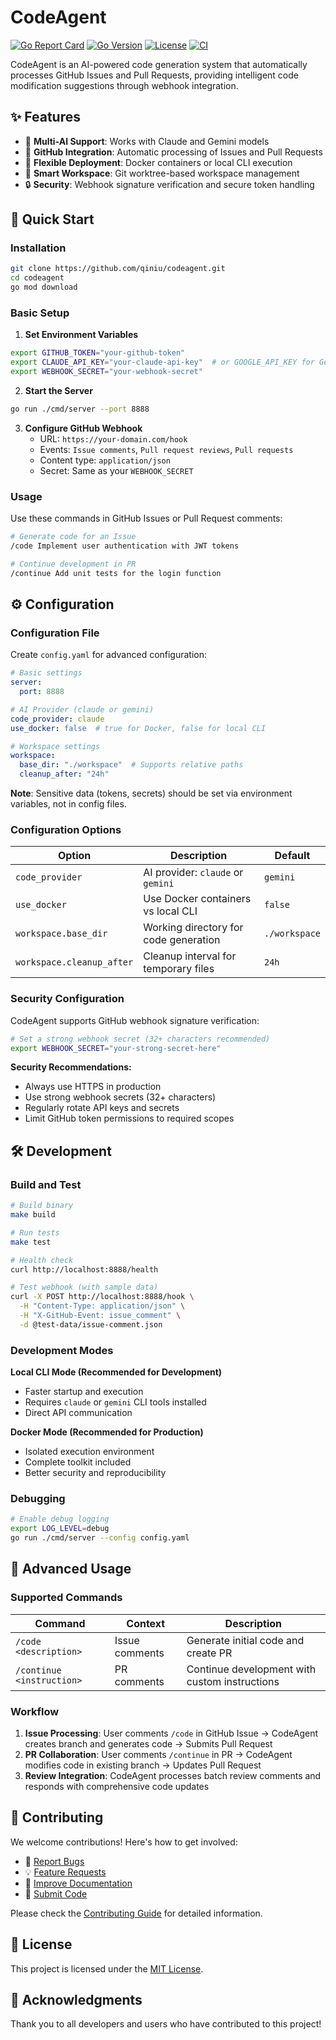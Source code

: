 # CodeAgent

[![Go Report Card](https://goreportcard.com/badge/github.com/qiniu/codeagent)](https://goreportcard.com/report/github.com/qiniu/codeagent)
[![Go Version](https://img.shields.io/github/go-mod/go-version/qiniu/codeagent)](https://go.dev/)
[![License](https://img.shields.io/badge/License-MIT-blue.svg)](LICENSE)
[![CI](https://github.com/qiniu/codeagent/workflows/CI/badge.svg)](https://github.com/qiniu/codeagent/actions)

CodeAgent is an AI-powered code generation system that automatically processes GitHub Issues and Pull Requests, providing intelligent code modification suggestions through webhook integration.

## ✨ Features

- 🤖 **Multi-AI Support**: Works with Claude and Gemini models
- 🔄 **GitHub Integration**: Automatic processing of Issues and Pull Requests  
- 🐳 **Flexible Deployment**: Docker containers or local CLI execution
- 📁 **Smart Workspace**: Git worktree-based workspace management
- 🔒 **Security**: Webhook signature verification and secure token handling

## 🚀 Quick Start

### Installation

```bash
git clone https://github.com/qiniu/codeagent.git
cd codeagent
go mod download
```

### Basic Setup

1. **Set Environment Variables**
```bash
export GITHUB_TOKEN="your-github-token"
export CLAUDE_API_KEY="your-claude-api-key"  # or GOOGLE_API_KEY for Gemini
export WEBHOOK_SECRET="your-webhook-secret"
```

2. **Start the Server**
```bash
go run ./cmd/server --port 8888
```

3. **Configure GitHub Webhook**
   - URL: `https://your-domain.com/hook`
   - Events: `Issue comments`, `Pull request reviews`, `Pull requests`
   - Content type: `application/json`
   - Secret: Same as your `WEBHOOK_SECRET`

### Usage

Use these commands in GitHub Issues or Pull Request comments:

```bash
# Generate code for an Issue
/code Implement user authentication with JWT tokens

# Continue development in PR
/continue Add unit tests for the login function

```

## ⚙️ Configuration

### Configuration File

Create `config.yaml` for advanced configuration:

```yaml
# Basic settings
server:
  port: 8888

# AI Provider (claude or gemini)
code_provider: claude
use_docker: false  # true for Docker, false for local CLI

# Workspace settings
workspace:
  base_dir: "./workspace"  # Supports relative paths
  cleanup_after: "24h"

```

**Note**: Sensitive data (tokens, secrets) should be set via environment variables, not in config files.

### Configuration Options

| Option | Description | Default |
|--------|-------------|---------|
| `code_provider` | AI provider: `claude` or `gemini` | `gemini` |
| `use_docker` | Use Docker containers vs local CLI | `false` |
| `workspace.base_dir` | Working directory for code generation | `./workspace` |
| `workspace.cleanup_after` | Cleanup interval for temporary files | `24h` |

### Security Configuration

CodeAgent supports GitHub webhook signature verification:

```bash
# Set a strong webhook secret (32+ characters recommended)
export WEBHOOK_SECRET="your-strong-secret-here"
```

**Security Recommendations:**
- Always use HTTPS in production
- Use strong webhook secrets (32+ characters)
- Regularly rotate API keys and secrets
- Limit GitHub token permissions to required scopes

## 🛠️ Development


### Build and Test

```bash
# Build binary
make build

# Run tests
make test

# Health check
curl http://localhost:8888/health

# Test webhook (with sample data)
curl -X POST http://localhost:8888/hook \
  -H "Content-Type: application/json" \
  -H "X-GitHub-Event: issue_comment" \
  -d @test-data/issue-comment.json
```

### Development Modes

**Local CLI Mode (Recommended for Development)**
- Faster startup and execution
- Requires `claude` or `gemini` CLI tools installed
- Direct API communication

**Docker Mode (Recommended for Production)**
- Isolated execution environment
- Complete toolkit included
- Better security and reproducibility

### Debugging

```bash
# Enable debug logging
export LOG_LEVEL=debug
go run ./cmd/server --config config.yaml
```

## 📖 Advanced Usage

### Supported Commands

| Command | Context | Description |
|---------|---------|-------------|
| `/code <description>` | Issue comments | Generate initial code and create PR |
| `/continue <instruction>` | PR comments | Continue development with custom instructions |

### Workflow

1. **Issue Processing**: User comments `/code` in GitHub Issue → CodeAgent creates branch and generates code → Submits Pull Request
2. **PR Collaboration**: User comments `/continue` in PR → CodeAgent modifies code in existing branch → Updates Pull Request
3. **Review Integration**: CodeAgent processes batch review comments and responds with comprehensive code updates

## 🤝 Contributing

We welcome contributions! Here's how to get involved:

- 🐛 [Report Bugs](https://github.com/qiniu/codeagent/issues/new?template=bug_report.md)
- 💡 [Feature Requests](https://github.com/qiniu/codeagent/issues/new?template=feature_request.md)
- 📝 [Improve Documentation](https://github.com/qiniu/codeagent/issues/new?template=documentation.md)
- 🔧 [Submit Code](CONTRIBUTING.md#code-contributions)

Please check the [Contributing Guide](CONTRIBUTING.md) for detailed information.

## 📄 License

This project is licensed under the [MIT License](LICENSE).

## 🙏 Acknowledgments

Thank you to all developers and users who have contributed to this project!